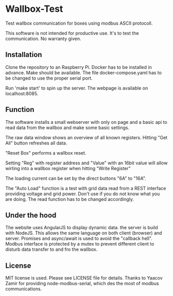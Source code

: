 # Wallbox-Test
Test wallbox communication for boxes using modbus ASCII protocoll.

This software is not intended for productive use. It's to test the communication. No warranty given.

## Installation
Clone the repository to an Raspberry Pi. Docker has to be installed in advance. Make should be available. The file docker-compose.yaml has to be changed to use the proper serial port.

Run 'make start' to spin up the server. The webpage is available on localhost:8085.
## Function
The software installs a small webserver with only on page and a basic api to read data from the wallbox and make some basic settings.

The raw data window shows an overview of all known registers. Hitting "Get All" button refreshes all data.

"Reset Box" performs a wallbox reset.

Setting "Reg" with register address and "Value" with an 16bit value will allow wirting into a wallbox register when hitting "Write Register"

The loading current can be set by the direct buttons "6A" to "16A".

 The "Auto Load" function is a test with grid data read from a REST interface providing voltage and grid power. Don't use if you do not know what you are doing. The read function has to be changed accordingly.

 ## Under the hood
The website uses AngularJS to display dynamic data. the server is build with NodeJS. This allows the same language on both client (browser) and server. Promises and async/await is used to avoid the "callback hell". Modbus interface is protected by a mutex to prevent different client to disturb data transfer to and fro the wallbox.

## License
MIT license is used. Please see LICENSE file for details. Thanks to Yaacov Zamir for providing node-modbus-serial, which des the most of modbus communications.
